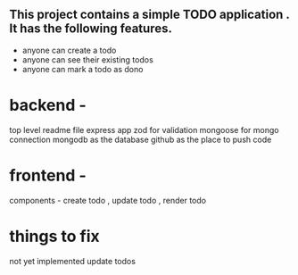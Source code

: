 ## This project contains a simple TODO application . It has the following features.

- anyone can create a todo
- anyone can see their existing todos
- anyone can mark a todo as dono 


# backend -
top level readme file
express app
zod for validation 
mongoose for mongo connection
mongodb as the database
github as the place to push code 


# frontend - 
components - create todo , update todo , render todo

# things to fix
not yet implemented update todos


